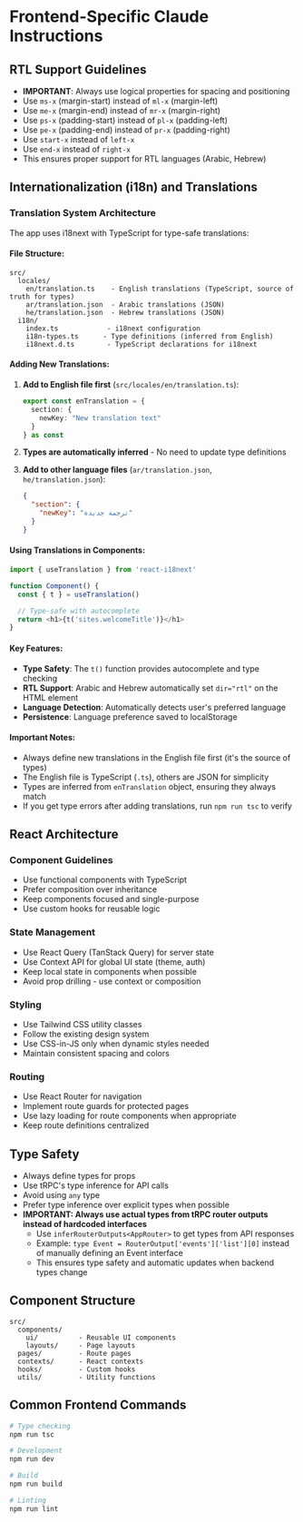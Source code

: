 # Frontend-Specific Claude Instructions

## RTL Support Guidelines
- **IMPORTANT**: Always use logical properties for spacing and positioning
- Use `ms-x` (margin-start) instead of `ml-x` (margin-left)
- Use `me-x` (margin-end) instead of `mr-x` (margin-right)
- Use `ps-x` (padding-start) instead of `pl-x` (padding-left)
- Use `pe-x` (padding-end) instead of `pr-x` (padding-right)
- Use `start-x` instead of `left-x`
- Use `end-x` instead of `right-x`
- This ensures proper support for RTL languages (Arabic, Hebrew)

## Internationalization (i18n) and Translations

### Translation System Architecture
The app uses i18next with TypeScript for type-safe translations:

#### File Structure:
```
src/
  locales/
    en/translation.ts    - English translations (TypeScript, source of truth for types)
    ar/translation.json  - Arabic translations (JSON)
    he/translation.json  - Hebrew translations (JSON)
  i18n/
    index.ts            - i18next configuration
    i18n-types.ts      - Type definitions (inferred from English)
    i18next.d.ts        - TypeScript declarations for i18next
```

#### Adding New Translations:
1. **Add to English file first** (`src/locales/en/translation.ts`):
   ```typescript
   export const enTranslation = {
     section: {
       newKey: "New translation text"
     }
   } as const
   ```

2. **Types are automatically inferred** - No need to update type definitions

3. **Add to other language files** (`ar/translation.json`, `he/translation.json`):
   ```json
   {
     "section": {
       "newKey": "ترجمة جديدة"
     }
   }
   ```

#### Using Translations in Components:
```typescript
import { useTranslation } from 'react-i18next'

function Component() {
  const { t } = useTranslation()

  // Type-safe with autocomplete
  return <h1>{t('sites.welcomeTitle')}</h1>
}
```

#### Key Features:
- **Type Safety**: The `t()` function provides autocomplete and type checking
- **RTL Support**: Arabic and Hebrew automatically set `dir="rtl"` on the HTML element
- **Language Detection**: Automatically detects user's preferred language
- **Persistence**: Language preference saved to localStorage

#### Important Notes:
- Always define new translations in the English file first (it's the source of types)
- The English file is TypeScript (`.ts`), others are JSON for simplicity
- Types are inferred from `enTranslation` object, ensuring they always match
- If you get type errors after adding translations, run `npm run tsc` to verify

## React Architecture

### Component Guidelines
- Use functional components with TypeScript
- Prefer composition over inheritance
- Keep components focused and single-purpose
- Use custom hooks for reusable logic

### State Management
- Use React Query (TanStack Query) for server state
- Use Context API for global UI state (theme, auth)
- Keep local state in components when possible
- Avoid prop drilling - use context or composition

### Styling
- Use Tailwind CSS utility classes
- Follow the existing design system
- Use CSS-in-JS only when dynamic styles needed
- Maintain consistent spacing and colors

### Routing
- Use React Router for navigation
- Implement route guards for protected pages
- Use lazy loading for route components when appropriate
- Keep route definitions centralized

## Type Safety
- Always define types for props
- Use tRPC's type inference for API calls
- Avoid using `any` type
- Prefer type inference over explicit types when possible
- **IMPORTANT: Always use actual types from tRPC router outputs instead of hardcoded interfaces**
  - Use `inferRouterOutputs<AppRouter>` to get types from API responses
  - Example: `type Event = RouterOutput['events']['list'][0]` instead of manually defining an Event interface
  - This ensures type safety and automatic updates when backend types change

## Component Structure
```
src/
  components/
    ui/          - Reusable UI components
    layouts/     - Page layouts
  pages/         - Route pages
  contexts/      - React contexts
  hooks/         - Custom hooks
  utils/         - Utility functions
```

## Common Frontend Commands
```bash
# Type checking
npm run tsc

# Development
npm run dev

# Build
npm run build

# Linting
npm run lint
```